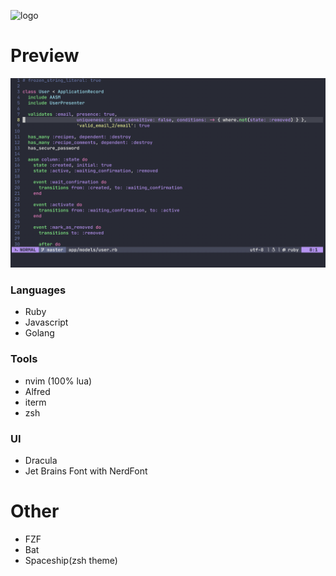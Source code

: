 ![logo](https://dotfiles.github.io/images/dotfiles-logo.png)
# Preview
![screen](nvim.png)

### Languages
* Ruby
* Javascript
* Golang
### Tools
* nvim (100% lua)
* Alfred
* iterm
* zsh
### UI
* Dracula
* Jet Brains Font with NerdFont
# Other
* FZF
* Bat
* Spaceship(zsh theme)
